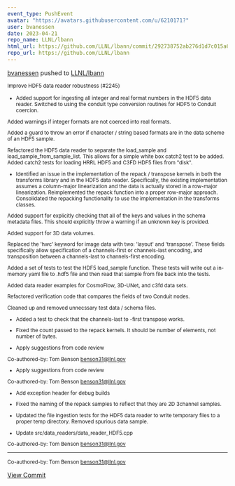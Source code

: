 ```yaml
---
event_type: PushEvent
avatar: "https://avatars.githubusercontent.com/u/6210171?"
user: bvanessen
date: 2023-04-21
repo_name: LLNL/lbann
html_url: https://github.com/LLNL/lbann/commit/292738752ab276d1d7c015a6e170148b2b6d8821
repo_url: https://github.com/LLNL/lbann
---
```


<a href='https://github.com/bvanessen' target='_blank'>bvanessen</a> pushed to <a href='https://github.com/LLNL/lbann' target='_blank'>LLNL/lbann</a>

<small>Improve HDF5 data reader robustness (#2245)

* Added support for ingesting all integer and real format numbers in the
HDF5 data reader.  Switched to using the conduit type conversion
routines for HDF5 to Conduit coercion.

Added warnings if integer formats are not coerced into real formats.

Added a guard to throw an error if character / string based formats
are in the data scheme of an HDF5 sample.

Refactored the HDF5 data reader to separate the load_sample and
load_sample_from_sample_list.  This allows for a simple white box
catch2 test to be added.  Added catch2 tests for loading HRRL HDF5 and
C3FD HDF5 files from "disk".

* Identified an issue in the implementation of the repack / transpose
kernels in both the transforms library and in the HDF5 data reader.
Specifically, the existing implementation assumes a column-major
linearization and the data is actually stored in a row-major
linearization.  Reimplemented the repack function into a proper
row-major approach.  Consolidated the repacking functionality to use
the implementation in the transforms classes.

Added support for explicitly checking that all of the keys and values
in the schema metadata files.  This should explicitly throw a warning
if an unknown key is provided.

Added support for 3D data volumes.

Replaced the 'hwc' keyword for image data with two: 'layout' and
'transpose'.  These fields specifically allow specification of a
channels-first or channels-last encoding, and transposition between a
channels-last to channels-first encoding.

Added a set of tests to test the HDF5 load_sample function.  These
tests will write out a in-memory yaml file to .hdf5 file and then read
that sample from file back into the tests.

Added data reader examples for CosmoFlow, 3D-UNet, and c3fd data sets.

Refactored verification code that compares the fields of two Conduit nodes.

Cleaned up and removed unnecssary test data / schema files.

* Added a test to check that the channels-last to -first transpose works.

* Fixed the count passed to the repack kernels.  It should be number of elements, not number of bytes.

* Apply suggestions from code review

Co-authored-by: Tom Benson <benson31@llnl.gov>

* Apply suggestions from code review

Co-authored-by: Tom Benson <benson31@llnl.gov>

* Add exception header for debug builds

* Fixed the naming of the repack samples to reflect that they are 2D 3channel samples.

* Updated the file ingestion tests for the HDF5 data reader to write
temporary files to a proper temp directory.  Removed spurious data
sample.

* Update src/data_readers/data_reader_HDF5.cpp

Co-authored-by: Tom Benson <benson31@llnl.gov>

---------

Co-authored-by: Tom Benson <benson31@llnl.gov></small>

<a href='https://github.com/LLNL/lbann/commit/292738752ab276d1d7c015a6e170148b2b6d8821' target='_blank'>View Commit</a>